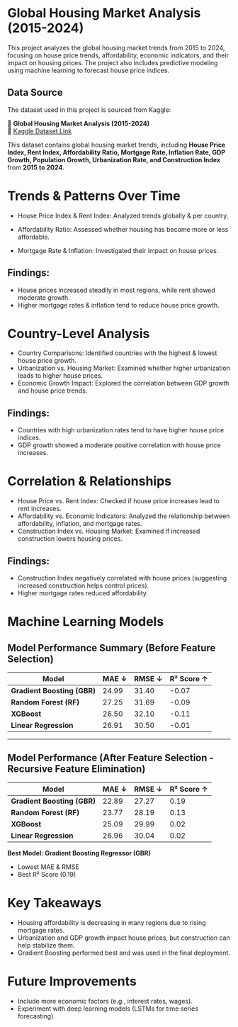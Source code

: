 # Global Housing Market Analysis (2015-2024)

This project analyzes the global housing market trends from 2015 to 2024, focusing on house price trends, affordability, economic indicators, and their impact on housing prices. The project also includes predictive modeling using machine learning to forecast house price indices.

## Data Source  

The dataset used in this project is sourced from Kaggle:  

📌 **Global Housing Market Analysis (2015-2024)**  
🔗 [Kaggle Dataset Link](https://www.kaggle.com/datasets/atharvasoundankar/global-housing-market-analysis-2015-2024)  

This dataset contains global housing market trends, including **House Price Index, Rent Index, Affordability Ratio, Mortgage Rate, Inflation Rate, GDP Growth, Population Growth, Urbanization Rate, and Construction Index** from **2015 to 2024**.

# Trends & Patterns Over Time

- House Price Index & Rent Index: Analyzed trends globally & per country.

- Affordability Ratio: Assessed whether housing has become more or less affordable.

- Mortgage Rate & Inflation: Investigated their impact on house prices.

## Findings:

- House prices increased steadily in most regions, while rent showed moderate growth.
- Higher mortgage rates & inflation tend to reduce house price growth.

# Country-Level Analysis

- Country Comparisons: Identified countries with the highest & lowest house price growth.
- Urbanization vs. Housing Market: Examined whether higher urbanization leads to higher house prices.
- Economic Growth Impact: Explored the correlation between GDP growth and house price trends.

## Findings:

- Countries with high urbanization rates tend to have higher house price indices.
- GDP growth showed a moderate positive correlation with house price increases.

# Correlation & Relationships

- House Price vs. Rent Index: Checked if house price increases lead to rent increases.
- Affordability vs. Economic Indicators: Analyzed the relationship between affordability, inflation, and mortgage rates.
- Construction Index vs. Housing Market: Examined if increased construction lowers housing prices.

## Findings:

- Construction Index negatively correlated with house prices (suggesting increased construction helps control prices).
- Higher mortgage rates reduced affordability.

# Machine Learning Models

## Model Performance Summary (Before Feature Selection)

| Model                        | MAE ↓  | RMSE ↓  | R² Score ↑  |
|------------------------------|--------|--------|------------|
| **Gradient Boosting (GBR)**  | 24.99  | 31.40  | -0.07      |
| **Random Forest (RF)**       | 27.25  | 31.69  | -0.09      |
| **XGBoost**                  | 26.50  | 32.10  | -0.11      |
| **Linear Regression**        | 26.91  | 30.50  | -0.01      |

---

## Model Performance (After Feature Selection - Recursive Feature Elimination)

| Model                        | MAE ↓  | RMSE ↓  | R² Score ↑  |
|------------------------------|--------|--------|------------|
| **Gradient Boosting (GBR)**  | 22.89  | 27.27  | 0.19       |
| **Random Forest (RF)**       | 23.77  | 28.19  | 0.13       |
| **XGBoost**                  | 25.09  | 29.99  | 0.02       |
| **Linear Regression**        | 26.96  | 30.04  | 0.02       |

**Best Model: Gradient Boosting Regressor (GBR)**
- Lowest MAE & RMSE
- Best R² Score (0.19)

# Key Takeaways

- Housing affordability is decreasing in many regions due to rising mortgage rates.
- Urbanization and GDP growth impact house prices, but construction can help stabilize them.
- Gradient Boosting performed best and was used in the final deployment.

# Future Improvements

- Include more economic factors (e.g., interest rates, wages).
- Experiment with deep learning models (LSTMs for time series forecasting).